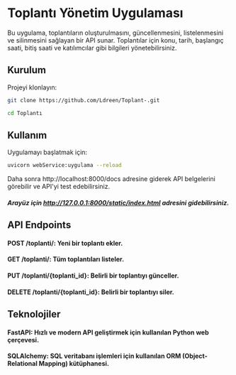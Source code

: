 # Toplantı Yönetim Uygulaması

Bu uygulama, toplantıların oluşturulmasını, güncellenmesini, listelenmesini ve silinmesini sağlayan bir API sunar. Toplantılar için konu, tarih, başlangıç saati, bitiş saati ve katılımcılar gibi bilgileri yönetebilirsiniz.

## Kurulum

Projeyi klonlayın:

   ```bash
   git clone https://github.com/Ldreen/Toplant-.git

   cd Toplantı
```
## Kullanım
Uygulamayı başlatmak için:

```bash
uvicorn webService:uygulama --reload
```
Daha sonra http://localhost:8000/docs adresine giderek API belgelerini görebilir ve API'yi test edebilirsiniz.

##### Arayüz için  http://127.0.0.1:8000/static/index.html adresini gidebilirsiniz.

## API Endpoints
#### POST /toplanti/: Yeni bir toplantı ekler.
#### GET /toplanti/: Tüm toplantıları listeler.
#### PUT /toplanti/{toplanti_id}: Belirli bir toplantıyı günceller. 
#### DELETE /toplanti/{toplanti_id}: Belirli bir toplantıyı siler.

## Teknolojiler
#### FastAPI: Hızlı ve modern API geliştirmek için kullanılan Python web çerçevesi.
#### SQLAlchemy: SQL veritabanı işlemleri için kullanılan ORM (Object-Relational Mapping) kütüphanesi.
